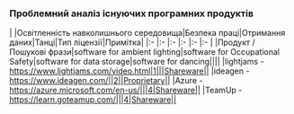 ### Проблемний аналіз існуючих програмних продуктів
|   |Освітленність навколишнього середовища|Безпека праці|Отримання даних|Танці|Тип ліцензії|Примітка|
|:- |:-                   |:-                    |:-                |:-          |:-      |
|Продукт / Пошукові фрази|software for ambient lighting|software for Occupational Safety|software for data storage|software for dancing||||
|lightjams - https://www.lightjams.com/video.html|1|||Shareware||
|ideagen - https://www.ideagen.com/||2||Proprietary||
|Azure - https://azure.microsoft.com/en-us/|||4|Shareware||
|TeamUp - https://learn.goteamup.com/|||4|Shareware||
